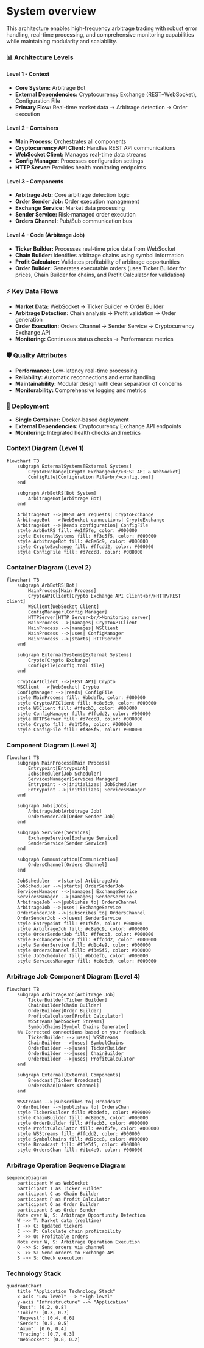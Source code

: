 # System overview

This architecture enables high-frequency arbitrage trading with robust error handling, real-time processing, and
comprehensive monitoring capabilities while maintaining modularity and scalability.

### 📊 Architecture Levels

#### Level 1 - Context

* **Core System:** Arbitrage Bot
* **External Dependencies:** Cryptocurrency Exchange (REST+WebSocket), Configuration File
* **Primary Flow:** Real-time market data → Arbitrage detection → Order execution

#### Level 2 - Containers

* **Main Process:** Orchestrates all components
* **Cryptocurrency API Client:** Handles REST API communications
* **WebSocket Client:** Manages real-time data streams
* **Config Manager:** Processes configuration settings
* **HTTP Server:** Provides health monitoring endpoints

#### Level 3 - Components

* **Arbitrage Job:** Core arbitrage detection logic
* **Order Sender Job:** Order execution management
* **Exchange Service:** Market data processing
* **Sender Service:** Risk-managed order execution
* **Orders Channel:** Pub/Sub communication bus

#### Level 4 - Code (Arbitrage Job)

* **Ticker Builder:** Processes real-time price data from WebSocket
* **Chain Builder:** Identifies arbitrage chains using symbol information
* **Profit Calculator:** Validates profitability of arbitrage opportunities
* **Order Builder:** Generates executable orders (uses Ticker Builder for prices, Chain Builder for chains, and Profit
  Calculator for validation)

### ⚡ Key Data Flows

* **Market Data:** WebSocket → Ticker Builder → Order Builder
* **Arbitrage Detection:** Chain analysis → Profit validation → Order generation
* **Order Execution:** Orders Channel → Sender Service → Cryptocurrency Exchange API
* **Monitoring:** Continuous status checks → Performance metrics

### 🛡️ Quality Attributes

* **Performance:** Low-latency real-time processing
* **Reliability:** Automatic reconnections and error handling
* **Maintainability:** Modular design with clear separation of concerns
* **Monitorability:** Comprehensive logging and metrics

### 🎪 Deployment

* **Single Container:** Docker-based deployment
* **External Dependencies:** Cryptocurrency Exchange API endpoints
* **Monitoring:** Integrated health checks and metrics

### Context Diagram (Level 1)

```mermaid
flowchart TD
    subgraph ExternalSystems[External Systems]
        CryptoExchange[Crypto Exchange<br/>REST API & WebSocket]
        ConfigFile[Configuration File<br/>config.toml]
    end

    subgraph ArbBotRS[Bot System]
        ArbitrageBot[Arbitrage Bot]
    end

    ArbitrageBot -->|REST API requests| CryptoExchange
    ArbitrageBot -->|WebSocket connections| CryptoExchange
    ArbitrageBot -->|Reads configuration| ConfigFile
    style ArbBotRS fill: #e1f5fe, color: #000000
    style ExternalSystems fill: #f3e5f5, color: #000000
    style ArbitrageBot fill: #c8e6c9, color: #000000
    style CryptoExchange fill: #ffcdd2, color: #000000
    style ConfigFile fill: #d7ccc8, color: #000000
```

### Container Diagram (Level 2)

```mermaid
flowchart TB
    subgraph ArbBotRS[Bot]
        MainProcess[Main Process]
        CryptoAPIClient[Crypto Exchange API Client<br/>HTTP/REST client]
        WSClient[WebSocket Client]
        ConfigManager[Config Manager]
        HTTPServer[HTTP Server<br/>Monitoring server]
        MainProcess -->|manages| CryptoAPIClient
        MainProcess -->|manages| WSClient
        MainProcess -->|uses| ConfigManager
        MainProcess -->|starts| HTTPServer
    end

    subgraph ExternalSystems[External Systems]
        Crypto[Crypto Exchange]
        ConfigFile[config.toml file]
    end

    CryptoAPIClient -->|REST API| Crypto
    WSClient -->|WebSocket| Crypto
    ConfigManager -->|reads| ConfigFile
    style MainProcess fill: #bbdefb, color: #000000
    style CryptoAPIClient fill: #c8e6c9, color: #000000
    style WSClient fill: #ffecb3, color: #000000
    style ConfigManager fill: #ffcdd2, color: #000000
    style HTTPServer fill: #d7ccc8, color: #000000
    style Crypto fill: #e1f5fe, color: #000000
    style ConfigFile fill: #f3e5f5, color: #000000
```

### Component Diagram (Level 3)

```mermaid
flowchart TB
    subgraph MainProcess[Main Process]
        Entrypoint[Entrypoint]
        JobScheduler[Job Scheduler]
        ServicesManager[Services Manager]
        Entrypoint -->|initializes| JobScheduler
        Entrypoint -->|initializes| ServicesManager
    end

    subgraph Jobs[Jobs]
        ArbitrageJob[Arbitrage Job]
        OrderSenderJob[Order Sender Job]
    end

    subgraph Services[Services]
        ExchangeService[Exchange Service]
        SenderService[Sender Service]
    end

    subgraph Communication[Communication]
        OrdersChannel[Orders Channel]
    end

    JobScheduler -->|starts| ArbitrageJob
    JobScheduler -->|starts| OrderSenderJob
    ServicesManager -->|manages| ExchangeService
    ServicesManager -->|manages| SenderService
    ArbitrageJob -->|publishes to| OrdersChannel
    ArbitrageJob -->|uses| ExchangeService
    OrderSenderJob -->|subscribes to| OrdersChannel
    OrderSenderJob -->|uses| SenderService
    style Entrypoint fill: #e1f5fe, color: #000000
    style ArbitrageJob fill: #c8e6c9, color: #000000
    style OrderSenderJob fill: #ffecb3, color: #000000
    style ExchangeService fill: #ffcdd2, color: #000000
    style SenderService fill: #d1c4e9, color: #000000
    style OrdersChannel fill: #f3e5f5, color: #000000
    style JobScheduler fill: #bbdefb, color: #000000
    style ServicesManager fill: #c8e6c9, color: #000000
```

### Arbitrage Job Component Diagram (Level 4)

```mermaid
flowchart TB
    subgraph ArbitrageJob[Arbitrage Job]
        TickerBuilder[Ticker Builder]
        ChainBuilder[Chain Builder]
        OrderBuilder[Order Builder]
        ProfitCalculator[Profit Calculator]
        WSStreams[WebSocket Streams]
        SymbolChains[Symbol Chains Generator]
    %% Corrected connections based on your feedback
        TickerBuilder -->|uses| WSStreams
        ChainBuilder -->|uses| SymbolChains
        OrderBuilder -->|uses| TickerBuilder
        OrderBuilder -->|uses| ChainBuilder
        OrderBuilder -->|uses| ProfitCalculator
    end

    subgraph External[External Components]
        Broadcast[Ticker Broadcast]
        OrdersChan[Orders Channel]
    end

    WSStreams -->|subscribes to| Broadcast
    OrderBuilder -->|publishes to| OrdersChan
    style TickerBuilder fill: #bbdefb, color: #000000
    style ChainBuilder fill: #c8e6c9, color: #000000
    style OrderBuilder fill: #ffecb3, color: #000000
    style ProfitCalculator fill: #e1f5fe, color: #000000
    style WSStreams fill: #ffcdd2, color: #000000
    style SymbolChains fill: #d7ccc8, color: #000000
    style Broadcast fill: #f3e5f5, color: #000000
    style OrdersChan fill: #d1c4e9, color: #000000
```

### Arbitrage Operation Sequence Diagram

```mermaid
sequenceDiagram
    participant W as WebSocket
    participant T as Ticker Builder
    participant C as Chain Builder
    participant P as Profit Calculator
    participant O as Order Builder
    participant S as Order Sender
    Note over W, S: Arbitrage Opportunity Detection
    W ->> T: Market data (realtime)
    T ->> C: Updated tickers
    C ->> P: Calculate chain profitability
    P ->> O: Profitable orders
    Note over W, S: Arbitrage Operation Execution
    O ->> S: Send orders via channel
    S ->> S: Send orders to Exchange API
    S ->> S: Check execution
```

### Technology Stack

```mermaid
quadrantChart
    title "Application Technology Stack"
    x-axis "Low-level" --> "High-level"
    y-axis "Infrastructure" --> "Application"
    "Rust": [0.2, 0.8]
    "Tokio": [0.3, 0.7]
    "Reqwest": [0.4, 0.6]
    "Serde": [0.5, 0.5]
    "Axum": [0.6, 0.4]
    "Tracing": [0.7, 0.3]
    "WebSocket": [0.8, 0.2]
```